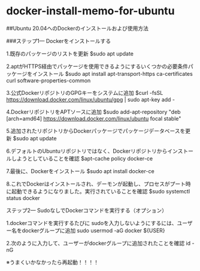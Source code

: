 # docker-install-memo-for-ubuntu

##Ubuntu 20.04へのDockerのインストールおよび使用方法

###ステップ1— Dockerをインストールする

1.既存のパッケージのリストを更新
$sudo apt update


2.aptがHTTPS経由でパッケージを使用できるようにするいくつかの必要条件パッケージをインストール
$sudo apt install apt-transport-https ca-certificates curl software-properties-common


3.公式DockerリポジトリのGPGキーをシステムに追加
$curl -fsSL https://download.docker.com/linux/ubuntu/gpg | sudo apt-key add -


4.DockerリポジトリをAPTソースに追加
$sudo add-apt-repository "deb [arch=amd64] https://download.docker.com/linux/ubuntu focal stable"


5.追加されたリポジトリからDockerパッケージでパッケージデータベースを更新
$sudo apt update


6.デフォルトのUbuntuリポジトリではなく、Dockerリポジトリからインストールしようとしていることを確認
$apt-cache policy docker-ce


7.最後に、Dockerをインストール
$sudo apt install docker-ce


8.これでDockerはインストールされ、デーモンが起動し、プロセスがプート時に起動できるようになりました。実行されていることを確認
$sudo systemctl status docker


ステップ2— SudoなしでDockerコマンドを実行する（オプション）

1.dockerコマンドを実行するたびに sudoを入力しないようにするには、ユーザー名をdockerグループに追加
sudo usermod -aG docker ${USER}


2.次のように入力して、ユーザーがdockerグループに追加されたことを確認
id -nG

※うまくいかなかったら再起動！！！！
